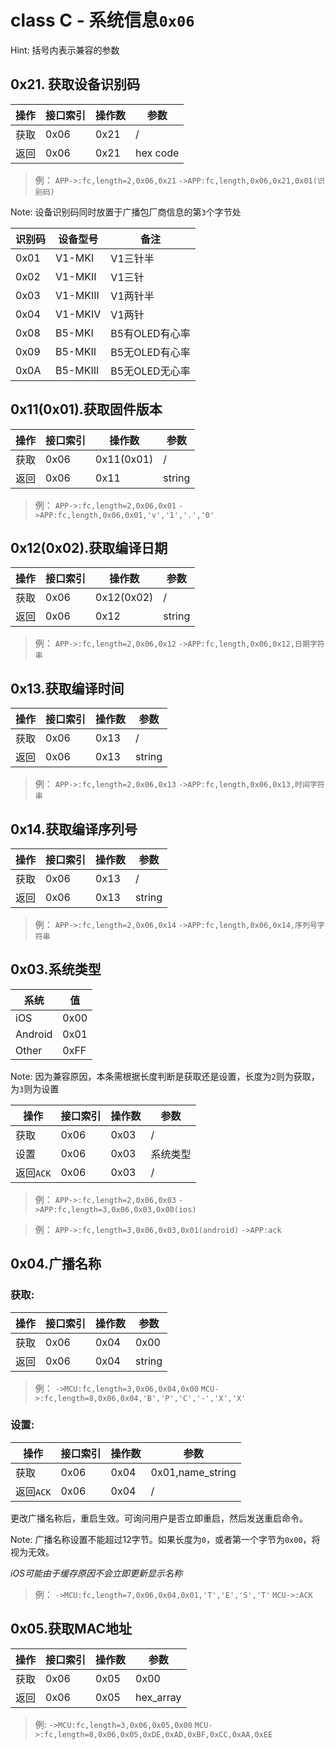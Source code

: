 # class C - 系统信息`0x06`

Hint: 括号内表示兼容的参数

## 0x21. 获取设备识别码

| 操作 | 接口索引 | 操作数 | 参数     |
| ---- | -------- | ------ | -------- |
| 获取 | 0x06     | 0x21   | /        |
| 返回 | 0x06     | 0x21   | hex code |

> 例：
> `APP->:fc,length=2,0x06,0x21`
> `->APP:fc,length,0x06,0x21,0x01(识别码)`

Note: 设备识别码同时放置于广播包厂商信息的第`3`个字节处

| 识别码 | 设备型号 | 备注           |
| ------ | -------- | -------------- |
| 0x01   | V1-MKI   | V1三针半       |
| 0x02   | V1-MKII  | V1三针         |
| 0x03   | V1-MKIII | V1两针半       |
| 0x04   | V1-MKIV  | V1两针         |
| 0x08   | B5-MKI   | B5有OLED有心率 |
| 0x09   | B5-MKII  | B5无OLED有心率 |
| 0x0A   | B5-MKIII | B5无OLED无心率 |



## 0x11(0x01).获取固件版本

| 操作 | 接口索引 | 操作数  | 参数   |
| ---- | ---- | ---- | ---- |
| 获取 | 0x06 | 0x11(0x01) | /  |
| 返回 | 0x06 | 0x11 | string |

> 例：
> `APP->:fc,length=2,0x06,0x01`
> `->APP:fc,length,0x06,0x01,'v','1','.','0'`


## 0x12(0x02).获取编译日期

| 操作 | 接口索引 | 操作数  | 参数   |
| ---- | ---- | ---- | ---- |
| 获取 | 0x06 | 0x12(0x02) | /  |
| 返回 | 0x06 | 0x12 | string |

> 例：
> `APP->:fc,length=2,0x06,0x12`
> `->APP:fc,length,0x06,0x12,日期字符串`


## 0x13.获取编译时间

| 操作 | 接口索引 | 操作数  | 参数   |
| ---- | ---- | ---- | ---- |
| 获取 | 0x06 | 0x13 | /  |
| 返回 | 0x06 | 0x13 | string |

> 例：
> `APP->:fc,length=2,0x06,0x13`
> `->APP:fc,length,0x06,0x13,时间字符串`


## 0x14.获取编译序列号

| 操作 | 接口索引 | 操作数  | 参数   |
| ---- | ---- | ---- | ---- |
| 获取 | 0x06 | 0x13 | /  |
| 返回 | 0x06 | 0x13 | string |

> 例：
> `APP->:fc,length=2,0x06,0x14`
> `->APP:fc,length,0x06,0x14,序列号字符串`


## 0x03.系统类型

| 系统      | 值    |
| ------- | ---- |
| iOS     | 0x00 |
| Android | 0x01 |
| Other   | 0xFF |

Note: 因为兼容原因，本条需根据长度判断是获取还是设置，长度为`2`则为获取，为`3`则为设置

| 操作 | 接口索引 | 操作数  | 参数   |
| ---- | ---- | ---- | ---- |
| 获取 | 0x06 | 0x03 | /  |
| 设置 | 0x06 | 0x03 | 系统类型 |
| 返回`ACK` | 0x06 | 0x03 | / |

> 例：
> `APP->:fc,length=2,0x06,0x03`
> `->APP:fc,length=3,0x06,0x03,0x00(ios)`

> 例：
> `APP->:fc,length=3,0x06,0x03,0x01(android)`
> `->APP:ack`

## 0x04.广播名称

### 获取:

| 操作 | 接口索引 | 操作数  | 参数   |
| ---- | ---- | ---- | ---- |
| 获取 | 0x06 | 0x04 | 0x00  |
| 返回 | 0x06 | 0x04 | string |

> 例：
> `->MCU:fc,length=3,0x06,0x04,0x00`
> `MCU->:fc,length=8,0x06,0x04,'B','P','C','-','X','X'`

### 设置:

| 操作 | 接口索引 | 操作数  | 参数   |
| ---- | ---- | ---- | ---- |
| 获取 | 0x06 | 0x04 | 0x01,name_string  |
| 返回`ACK` | 0x06 | 0x04 | / |

更改广播名称后，重启生效。可询问用户是否立即重启，然后发送重启命令。

Note: 广播名称设置不能超过12字节。如果长度为`0`，或者第一个字节为`0x00`，将视为无效。

*iOS可能由于缓存原因不会立即更新显示名称*

> 例：
> `->MCU:fc,length=7,0x06,0x04,0x01,'T','E','S','T'`
> `MCU->:ACK`


## 0x05.获取MAC地址

| 操作 | 接口索引 | 操作数  | 参数   |
| ---- | ---- | ---- | ---- |
| 获取 | 0x06 | 0x05 | 0x00 |
| 返回 | 0x06 | 0x05 | hex_array |

> 例:
> `->MCU:fc,length=3,0x06,0x05,0x00`
> `MCU->:fc,length=8,0x06,0x05,0xDE,0xAD,0xBF,0xCC,0xAA,0xEE`

